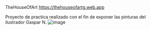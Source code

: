 TheHouseOfArt
https://thehouseofartg.web.app

Proyecto de practica realizado con el fin de exponer las pinturas del ilustrador Gaspar N.
![image](https://github.com/ChrisZZG/TheHouseOfArtFront/assets/104231253/b46c4df2-093c-4c4e-af87-d7dd3a7c9459)
